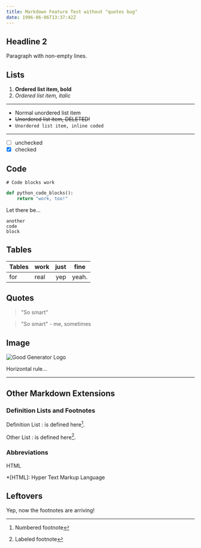 ```yaml
---
title: Markdown Feature Test without "quotes bug"
date: 1996-06-06T13:37:42Z
---
```


## Headline 2

Paragraph
with
non-empty
lines.

## Lists

1. **Ordered list item, bold**
2. *Ordered list item, italic*

----

* Normal unordered list item
* ~~Unordered list item, DELETED!~~
* `Unordered list item, inline coded`

----

- [ ] unchecked
- [x] checked

## Code

```
# Code blocks work
```

```python
def python_code_blocks():
    return "work, too!"
```

Let there be...

    another
    code
    block

## Tables

Tables | work | just | fine
---|---|---:|---
for | real | yep | yeah.

## Quotes

> "So smart"

> "So smart" - me, sometimes

## Image

![Good Generator Logo](https://oliz.io/ggpy/static/gg.png)

Horizontal rule...

----

## Other Markdown Extensions

### Definition Lists and Footnotes

Definition List
:   is defined here[^1].

Other List
:   is defined here[^here].

### Abbreviations

HTML

*[HTML]: Hyper Text Markup Language

## Leftovers

Yep, now the footnotes are arriving!

[^1]: Numbered footnote
[^here]: Labeled footnote